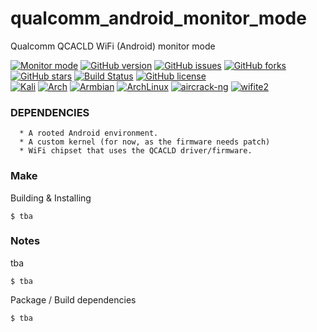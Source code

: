 
# qualcomm_android_monitor_mode
Qualcomm QCACLD WiFi (Android) monitor mode

[![Monitor mode](https://img.shields.io/badge/monitor%20mode-working-brightgreen.svg)](#)
[![GitHub version](https://raster.shields.io/badge/version-DEV-lightgrey.svg)](#)
[![GitHub issues](https://img.shields.io/github/issues/kimocoder/qualcomm_android_monitor_mode.svg)](https://github.com/aircrack-ng/rtl8812au/issues)
[![GitHub forks](https://img.shields.io/github/forks/kimocoder/qualcomm_android_monitor_mode.svg)](https://github.com/aircrack-ng/rtl8812au/network)
[![GitHub stars](https://img.shields.io/github/stars/kimocoder/qualcomm_android_monitor_mode.svg)](https://github.com/aircrack-ng/rtl8812au/stargazers)
[![Build Status](https://travis-ci.org/kimocoder/qualcomm_android_monitor_mode.svg?branch=master)](https://travis-ci.org/aircrack-ng/rtl8812au)
[![GitHub license](https://img.shields.io/github/license/kimocoder/qualcomm_android_monitor_mode.svg)](https://github.com/aircrack-ng/rtl8812au/blob/master/LICENSE)
<br>
[![Kali](https://img.shields.io/badge/Kali-supported-blue.svg)](https://www.kali.org)
[![Arch](https://img.shields.io/badge/Arch-supported-blue.svg)](https://www.archlinux.org)
[![Armbian](https://img.shields.io/badge/Armbian-supported-blue.svg)](https://www.armbian.com)
[![ArchLinux](https://img.shields.io/badge/ArchLinux-supported-blue.svg)](https://img.shields.io/badge/ArchLinux-supported-blue.svg)
[![aircrack-ng](https://img.shields.io/badge/aircrack--ng-supported-blue.svg)](https://github.com/aircrack-ng/aircrack-ng)
[![wifite2](https://img.shields.io/badge/wifite2-supported-blue.svg)](https://github.com/derv82/wifite2)


### DEPENDENCIES
```
  * A rooted Android environment.
  * A custom kernel (for now, as the firmware needs patch)
  * WiFi chipset that uses the QCACLD driver/firmware.
```


### Make
Building & Installing
```
$ tba
```


### Notes
tba
```
$ tba
```
Package / Build dependencies
```
$ tba
```





